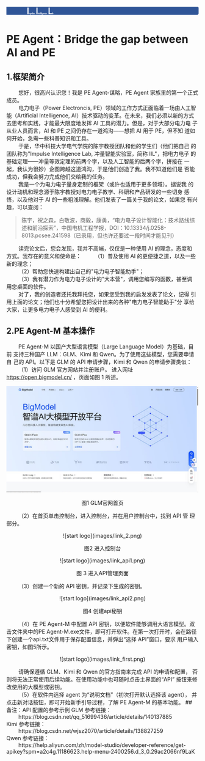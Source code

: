 ![start logo](images/start.png)
# PE Agent：Bridge the gap between AI and PE
## 1.框架简介
&nbsp;&nbsp;&nbsp;&nbsp;&nbsp;&nbsp;&nbsp;&nbsp;您好，很高兴认识您！我是 PE Agent-谋略，PE Agent 家族里的第一个正式成员。 <br>
&nbsp;&nbsp;&nbsp;&nbsp;&nbsp;&nbsp;&nbsp;&nbsp;电力电子（Power Electroncis, PE）领域的工作方式正面临着一场由人工智
能（Artificial Intelligence, AI）技术驱动的变革。在未来，我们必须以新的方式
去思考和实践，才能最大限度地发挥 AI 工具的潜力。但是，对于大部分电力电
子从业人员而言，AI 和 PE 之间仍存在一道鸿沟——想把 AI 用于 PE，但不知
道如何开始，急需一些科普知识和工具。 <br>
&nbsp;&nbsp;&nbsp;&nbsp;&nbsp;&nbsp;&nbsp;&nbsp;于是，华中科技大学电气学院的陈宇教授团队和他的学生们（他们把自己
的团队称为"Impulse Intelligence Lab, 冲量智能实验室，简称 IIL"，把电力电子
的基础定理——冲量等效定理的前两个字，以及人工智能的后两个字，拼接在
一起，我认为很妙）企图跨越这道鸿沟，于是他们创造了我。我不知道他们是
否能成功，但我会努力完成他们交给我的任务。 <br>
&nbsp;&nbsp;&nbsp;&nbsp;&nbsp;&nbsp;&nbsp;&nbsp;我是一个为电力电子量身定制的框架（或许也适用于更多领域）。据说我
的设计动机和理念源于陈宇教授对电力电子教学、科研和产品研发的一些切身
感悟，以及他对于 AI 的一些粗浅理解。他们发表了一篇关于我的论文，如果您
有兴趣，可以查阅： <br>
> 陈宇，祝之森，白敬波，商毅，康勇，“电力电子设计智能化：技术路线综述和前沿探索”，中国电机工程学报，DOI：10.13334/j.0258-8013.pcsee.241598（已录用，但也许还要过一段时间才能见刊）
>
&nbsp;&nbsp;&nbsp;&nbsp;&nbsp;&nbsp;&nbsp;&nbsp;读完论文后，您会发现，我并不高端，仅仅是一种使用 AI 的理念，态度和
方式。我存在的意义和使命是： 
&nbsp;&nbsp;&nbsp;&nbsp;&nbsp;&nbsp;&nbsp;&nbsp;（1）普及使用 AI 的更便捷之道，以及一些新的理念； <br>
&nbsp;&nbsp;&nbsp;&nbsp;&nbsp;&nbsp;&nbsp;&nbsp;（2）帮助您快速构建出自己的"电力电子智能助手"； <br>
&nbsp;&nbsp;&nbsp;&nbsp;&nbsp;&nbsp;&nbsp;&nbsp;（3）我有潜力作为电力电子设计的"大本营"，调用您编写的函数，甚至调
用您桌面的软件。 <br>
&nbsp;&nbsp;&nbsp;&nbsp;&nbsp;&nbsp;&nbsp;&nbsp;对了，我的创造者还托我拜托您，如果您受到我的启发发表了论文，记得
引用上面的论文；他们也十分希望您把设计出来的各种"电力电子智能助手"分
享给大家，让更多电力电子人感受到 AI 的便利。 

## 2.PE Agent-M 基本操作  
&nbsp;&nbsp;&nbsp;&nbsp;&nbsp;&nbsp;&nbsp;&nbsp;PE Agent-M 以国产大型语言模型（Large Language Model）为基础，目前
支持三种国产 LLM：GLM、Kimi 和 Qwen。为了使用这些模型，您需要申请自
己的 API。以下是 GLM 的 API 申请步骤，Kimi 和 Qwen 的申请步骤类似： <br>
&nbsp;&nbsp;&nbsp;&nbsp;&nbsp;&nbsp;&nbsp;&nbsp;（1）访问 GLM 官方网站并注册账户。 
进入网址 https://open.bigmodel.cn/ ，页面如图 1 所述。
<p align="center">
    <img src="images/link_1.png">
</p>
<p align="center">图1 GLM官网首页</p>
&nbsp;&nbsp;&nbsp;&nbsp;&nbsp;&nbsp;&nbsp;&nbsp;（2）在首页单击控制台，进入控制台，并在用户控制台中，找到 API 管
理部分。

<p align="center">
![start logo](images/link_2.png)
</p>
<p align="center">图2 进入控制台</p>

<p align="center">
![start logo](images/link_api1.png)
</p>
<p align="center">图 3 进入API管理页面</p>
&nbsp;&nbsp;&nbsp;&nbsp;&nbsp;&nbsp;&nbsp;&nbsp;（3）创建一个新的 API 密钥，并记录下生成的密钥。 


<p align="center">
![start logo](images/link_api2.png)
</p>
<p align="center">图4 创建api秘钥</p>
&nbsp;&nbsp;&nbsp;&nbsp;&nbsp;&nbsp;&nbsp;&nbsp;（4）在 PE Agent-M 中配置 API 密钥，以便软件能够调用大语言模型。双
击文件夹中的PE Agent-M.exe文件，即可打开软件。在第一次打开时，会在路径下创建一个api.txt文件用于保存配置信息，并弹出“选择 API”窗口，要求
用户输入密钥，如图5所示。

<p align="center">
![start logo](images/link_first.png)
</p>
&nbsp;&nbsp;&nbsp;&nbsp;&nbsp;&nbsp;&nbsp;&nbsp;请确保遵循 GLM、Kimi 和 Qwen 的官方指南来完成 API 的申请和配置，
否则将无法正常使用后续功能。在使用功能中也可随时点击主界面的“API”
按钮来修改使用的大模型或密钥。 <br>
&nbsp;&nbsp;&nbsp;&nbsp;&nbsp;&nbsp;&nbsp;&nbsp;（5）在软件内选择 agent 为“说明文档”（初次打开默认选择该 agent），
并点击新对话按钮，即可开始新手引导过程，了解 PE Agent-M 的基本功能。 
## 备注：API 配置的参考示例 
GLM 参考链接：<br> 
&nbsp;&nbsp;&nbsp;&nbsp;&nbsp;&nbsp;&nbsp;&nbsp;https://blog.csdn.net/qq_51699436/article/details/140137885 <br> 
Kimi 参考链接：<br> 
&nbsp;&nbsp;&nbsp;&nbsp;&nbsp;&nbsp;&nbsp;&nbsp;https://blog.csdn.net/wjsz2070/article/details/138827259 <br> 
Qwen 参考链接：<br> 
&nbsp;&nbsp;&nbsp;&nbsp;&nbsp;&nbsp;&nbsp;&nbsp;https://help.aliyun.com/zh/model-studio/developer-reference/get-apikey?spm=a2c4g.11186623.help-menu-2400256.d_3_0.29ac2066nf9LaK
